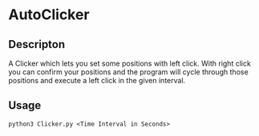 # AutoClicker

## Descripton
A Clicker which lets you set some positions with left click. With right click you can confirm your positions and the program will cycle through those positions and execute a left click in the given interval.

## Usage
`python3 Clicker.py <Time Interval in Seconds>`
